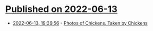 # [Published on 2022-06-13](index.md)

* [2022-06-13, 19:36:56](https://news.ycombinator.com/item?id=31730604) - [Photos of Chickens, Taken by Chickens](https://chicken.photos/)

